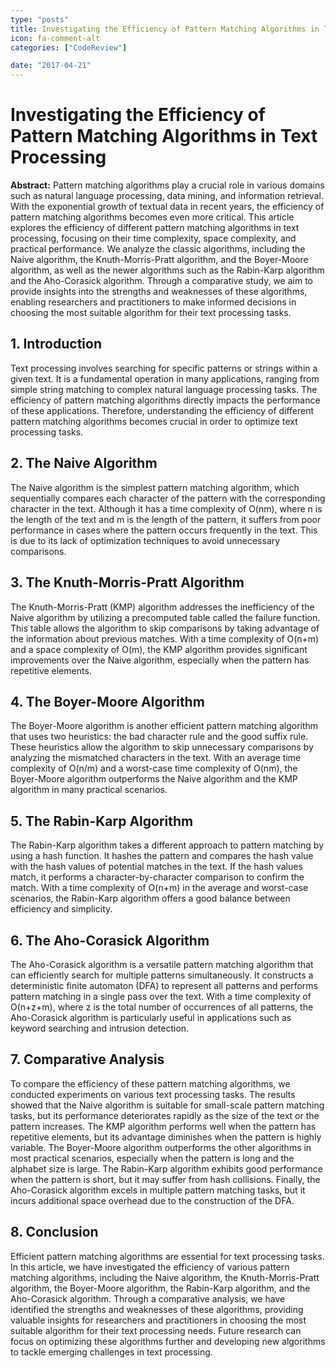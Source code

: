 ```yaml
---
type: "posts"
title: Investigating the Efficiency of Pattern Matching Algorithms in Text Processing
icon: fa-comment-alt
categories: ["CodeReview"]

date: "2017-04-21"
---
```




# Investigating the Efficiency of Pattern Matching Algorithms in Text Processing

**Abstract:**
Pattern matching algorithms play a crucial role in various domains such as natural language processing, data mining, and information retrieval. With the exponential growth of textual data in recent years, the efficiency of pattern matching algorithms becomes even more critical. This article explores the efficiency of different pattern matching algorithms in text processing, focusing on their time complexity, space complexity, and practical performance. We analyze the classic algorithms, including the Naive algorithm, the Knuth-Morris-Pratt algorithm, and the Boyer-Moore algorithm, as well as the newer algorithms such as the Rabin-Karp algorithm and the Aho-Corasick algorithm. Through a comparative study, we aim to provide insights into the strengths and weaknesses of these algorithms, enabling researchers and practitioners to make informed decisions in choosing the most suitable algorithm for their text processing tasks.

## 1. Introduction
Text processing involves searching for specific patterns or strings within a given text. It is a fundamental operation in many applications, ranging from simple string matching to complex natural language processing tasks. The efficiency of pattern matching algorithms directly impacts the performance of these applications. Therefore, understanding the efficiency of different pattern matching algorithms becomes crucial in order to optimize text processing tasks.

## 2. The Naive Algorithm
The Naive algorithm is the simplest pattern matching algorithm, which sequentially compares each character of the pattern with the corresponding character in the text. Although it has a time complexity of O(nm), where n is the length of the text and m is the length of the pattern, it suffers from poor performance in cases where the pattern occurs frequently in the text. This is due to its lack of optimization techniques to avoid unnecessary comparisons.

## 3. The Knuth-Morris-Pratt Algorithm
The Knuth-Morris-Pratt (KMP) algorithm addresses the inefficiency of the Naive algorithm by utilizing a precomputed table called the failure function. This table allows the algorithm to skip comparisons by taking advantage of the information about previous matches. With a time complexity of O(n+m) and a space complexity of O(m), the KMP algorithm provides significant improvements over the Naive algorithm, especially when the pattern has repetitive elements.

## 4. The Boyer-Moore Algorithm
The Boyer-Moore algorithm is another efficient pattern matching algorithm that uses two heuristics: the bad character rule and the good suffix rule. These heuristics allow the algorithm to skip unnecessary comparisons by analyzing the mismatched characters in the text. With an average time complexity of O(n/m) and a worst-case time complexity of O(nm), the Boyer-Moore algorithm outperforms the Naive algorithm and the KMP algorithm in many practical scenarios.

## 5. The Rabin-Karp Algorithm
The Rabin-Karp algorithm takes a different approach to pattern matching by using a hash function. It hashes the pattern and compares the hash value with the hash values of potential matches in the text. If the hash values match, it performs a character-by-character comparison to confirm the match. With a time complexity of O(n+m) in the average and worst-case scenarios, the Rabin-Karp algorithm offers a good balance between efficiency and simplicity.

## 6. The Aho-Corasick Algorithm
The Aho-Corasick algorithm is a versatile pattern matching algorithm that can efficiently search for multiple patterns simultaneously. It constructs a deterministic finite automaton (DFA) to represent all patterns and performs pattern matching in a single pass over the text. With a time complexity of O(n+z+m), where z is the total number of occurrences of all patterns, the Aho-Corasick algorithm is particularly useful in applications such as keyword searching and intrusion detection.

## 7. Comparative Analysis
To compare the efficiency of these pattern matching algorithms, we conducted experiments on various text processing tasks. The results showed that the Naive algorithm is suitable for small-scale pattern matching tasks, but its performance deteriorates rapidly as the size of the text or the pattern increases. The KMP algorithm performs well when the pattern has repetitive elements, but its advantage diminishes when the pattern is highly variable. The Boyer-Moore algorithm outperforms the other algorithms in most practical scenarios, especially when the pattern is long and the alphabet size is large. The Rabin-Karp algorithm exhibits good performance when the pattern is short, but it may suffer from hash collisions. Finally, the Aho-Corasick algorithm excels in multiple pattern matching tasks, but it incurs additional space overhead due to the construction of the DFA.

## 8. Conclusion
Efficient pattern matching algorithms are essential for text processing tasks. In this article, we have investigated the efficiency of various pattern matching algorithms, including the Naive algorithm, the Knuth-Morris-Pratt algorithm, the Boyer-Moore algorithm, the Rabin-Karp algorithm, and the Aho-Corasick algorithm. Through a comparative analysis, we have identified the strengths and weaknesses of these algorithms, providing valuable insights for researchers and practitioners in choosing the most suitable algorithm for their text processing needs. Future research can focus on optimizing these algorithms further and developing new algorithms to tackle emerging challenges in text processing.